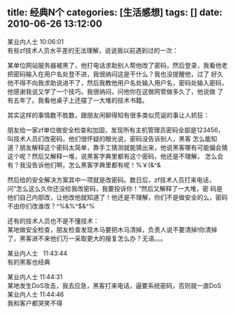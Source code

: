 title: 经典N个
categories: [生活感想]
tags: []
date: 2010-06-26 13:12:00
---
<p>某业内人士 10:06:01<br />有些zf技术人员水平差的无法理解，说说我以前遇到过的一次：</p><p>某单位网站服务器被黑了，他打电话求助别人帮他改了密码，然后登录，我看他老把密码输入在用户名处登不进，我很纳闷这是干什么？我也没提醒他，过了 好久他不得不向我求助说进不了，然后我教他用户名处输入用户名，密码处输入密码，他感谢我说又学了一个技巧。我很纳闷，问他你在这做网管做多久了，他说做 了有五年了。我看他桌子上还摆了一大堆的技术书籍。</p><p>其实这样的事情数不胜数，跟朋友闲聊得知有很多类似荒诞的事让人抓狂：</p><p>朋友给一家zf单位做安全检查和加固，发现所有主机管理员密码全部是123456，叫技术人员们改密码，他们很怀疑的眼光说，密码没告诉别人，黑客 怎么能知道？朋友解释这个密码太简单，靠手工猜测就能猜出来，他说黑客哪有可能偏会猜这个呢？然后又解释一堆，说黑客字典里都有这个密码，他还是不理解， 怎么会有？我没告诉他们啊，怎么黑客字典里都有呢！%￥(&amp;^&amp;</p><p>然后给的安全解决方案其中一项就是改密码。数日后，zf技术人员打来电话，问&ldquo;怎么这么久你还没给我改密码，我要投诉你！&rdquo;然后又解释了一大堆，密 码是他们自己内部改，让他改他就知道了！他还是不理解，你们不是做安全的么，密码不由你们改谁改？^%&amp;%^$&amp;^%</p><p>还有的技术人员也不是不懂技术：<br />某地做安全检查，朋友检查发现木马要把木马清掉，负责人说不要清掉!你清掉了，黑客进不来他们万一采取更大的报复怎么办？无语。。。</p><p>某业内人士&nbsp;&nbsp;  11:43:44<br />有的黑客也经典</p><p>某业内人士 11:44:31<br />某地发生DoS攻击，我去应急，黑客打来电话，逼要系统密码，否则就一直DoS<br />某业内人士 11:44:46<br />我和客户都哭笑不得</p>